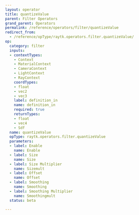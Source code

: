 ```yaml
---
layout: operator
title: quantizeValue
parent: Filter Operators
grand_parent: Operators
permalink: /reference/operators/filter/quantizeValue
redirect_from:
  - /reference/opType/raytk.operators.filter.quantizeValue/
op:
  category: filter
  inputs:
  - contextTypes:
    - Context
    - MaterialContext
    - CameraContext
    - LightContext
    - RayContext
    coordTypes:
    - float
    - vec2
    - vec3
    label: definition_in
    name: definition_in
    required: true
    returnTypes:
    - float
    - vec4
    - Sdf
  name: quantizeValue
  opType: raytk.operators.filter.quantizeValue
  parameters:
  - label: Enable
    name: Enable
  - label: Size
    name: Size
  - label: Size Multiplier
    name: Sizemult
  - label: Offset
    name: Offset
  - label: Smoothing
    name: Smoothing
  - label: Smoothing Multiplier
    name: Smoothingmult
  status: beta

---
```

